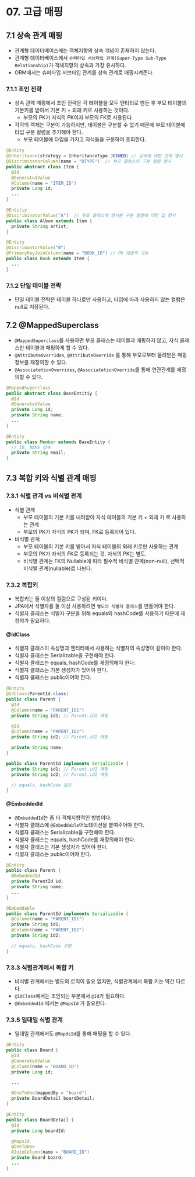 # 07. 고급 매핑

## 7.1 상속 관계 매핑

- 관계형 데이터베이스에는 객체지향의 상속 걔념이 존재하지 않는다.
- 관계형 데이터베이스에서 `슈퍼타입 서브타입 관계(Super-Type Sub-Type Relationship)`가 객체지향의 상속과 가장 유사하다.
- ORM에서는 슈퍼타입 서브타입 관계를 상속 관계로 매핑시켜준다.

### 7.1.1 조인 전략

- 상속 관계 매핑에서 조인 전략은 각 테이블을 모두 엔티티로 만든 후 부모 테이블의 기본키를 받아서 기본 키 + 외래 키로 사용하는 것이다.
  - 부모의 PK가 자식의 PK이자 부모의 FK로 사용된다.
- 각각의 객체는 구분이 가능하지만, 테이블은 구분할 수 없기 때문에 부모 테이블에 타입 구분 컬럼을 추가해야 한다.
  - 부모 테이블에 타입을 가지고 자식들을 구분하여 조회한다.

```java
@Entity
@Inheritance(strategy = InheritanceType.JOINED) // 상속에 대한 전략 명시
@DiscriminatorColumn(name = "DTYPE")  // 부모 클래스의 구분 컬럼 명시
public abstract class Item {
  @Id
  @GeneratedValue
  @Column(name = "ITEM_ID")
  private Long id;
  ...
}

@Entitiy
@DiscriminatorValue("A")  // 부모 클래스에 명시된 구분 컬럼에 대한 값 명시
public class Album extends Item {
  private String artist;
}

@Entity
@discrimantorValue("B")
@PrimaryKeyJoinColumn(name = "BOOK_ID") // PK 재정의 가능
public class Book extends Item {
  ...
}
```

### 7.1.2 단일 테이블 전략

- 단일 테이블 전략은 테이블 하나로만 사용하고, 타입에 따라 사용하지 않는 컬럼은 null로 저장된다.

## 7.2 @MappedSuperclass

- `@MappedSuperclass`를 사용하면 부모 클래스는 테이블과 매핑하지 않고, 자식 클래스만 테이블과 매핑하게 할 수 있다.
- `@AttributeOverrides`, `@AttributeOverride` 를 통해 부모로부터 물려받은 매핑 정보를 재정의할 수 있다.
- `@AssociatetionOverrides`, `@AssociatetionOverride`를 통해 연관관계를 재정의할 수 있다.

```java
@MappedSuperclass
public abstract class BaseEntitiy {
  @Id
  @GeneratedValue
  private Long id;
  private String name;
  ...
}

@Entity
public class Member extends BaseEntity {
  // ID, NAME 상속
  private String email;
}
```

## 7.3 복합 키와 식별 관계 매핑

### 7.3.1 식별 관계 vs 비식별 관계

- 식별 관계
  - 부모 테이블의 기본 키를 내려받아 자식 테이블의 기본 키 + 외래 키 로 사용하는 관계
  - 부모의 PK가 자식의 PK가 되며, FK로 등록되어 있다.
- 비식별 관계
  - 부모 테이블의 기본 키를 받아서 자식 테이블의 외래 키로만 사용하는 관계
  - 부모의 PK가 자식의 FK로 등록되는 것. 자식의 PK는 별도.
  - 비식별 관계는 FK의 Nullable에 따라 필수적 비식별 관계(non-null), 선택적 비식별 관계(nullable)로 나뉜다.

### 7.3.2 복합키

- 복합키는 둘 이상의 컬럼으로 구성된 키이다.
- JPA에서 식별자를 둘 이상 사용하려면 `별도의 식별자 클래스`를 만들어야 한다.
- 식별자 클래스는 식별자 구분을 위해 equals와 hashCode를 사용하기 때문에 재정의가 필요하다.

#### @IdClass

- 식별자 클래스이 속성명과 엔티티에서 사용하는 식별자의 속성명이 같아야 한다.
- 식별자 클래스는 Serializable을 구현해야 한다.
- 식별자 클래스는 equals, hashCode를 재정의해야 한다.
- 식별자 클래스는 기본 생성자가 있어야 한다.
- 식별자 클래스는 public이어야 한다.

```java
@Entity
@IdClass(ParentId.class)
public class Parent {
  @Id
  @Column(name = "PARENT_ID1")
  private String id1; // Parent.id1 매핑

  @Id
  @Column(name = "PARENT_ID2")
  private String id2; // Parent.id2 매핑

  private String name;
}

public class ParentId implements Serializable {
  private String id1; // Parent.id1 매핑
  private String id2; // Parent.id2 매핑

  // equals, hashCode 필요
}
```

#### @EmbeddedId

- `@EmbeddedId`는 좀 더 객체지향적인 방법이다.
- 식별자 클래스에 `@Embeddable`어노테이션을 붙여주어야 한다.
- 식별자 클래스는 Serializable을 구현해야 한다.
- 식별자 클래스는 equals, hashCode를 재정의해야 한다.
- 식별자 클래스는 기본 생성자가 있어야 한다.
- 식별자 클래스는 public이어야 한다.

```java
@Entity
public class Parent {
  @EmbeddedId
  private ParentId id;
  private String name;
  ...
}

@Embeddable
public class ParentId implements Serializable {
  @Column(name = "PARENT_ID1")
  private String id1;
  @Column(name = "PARENT_ID2")
  private String id2;

  // equals, hashCode 구현
}
```

### 7.3.3 식별관계에서 복합 키

- 비식별 관계에서는 별도의 로직이 필요 없지만, 식별관계에서 복합 키는 약간 다르다.
- `@IdClass`에서는 조인되는 부분에서 `@Id`가 필요하다.
- `@EmbeddedId` 에서는 `@MapsId` 가 필요한다.

### 7.3.5 일대일 식별 관계

- 일대일 관계에서도 `@MapdsId`를 통해 매핑을 할 수 있다.

```java
@Entity
public class Board {
  @Id
  @GeneratedValue
  @Column(name = "BOARD_ID")
  private Long id;

  ...

  @OneToOne(mappedBy = "board")
  private BoardDetail boardDetail;
}

@Entity
public class BoardDetail {
  @Id
  private Long boardId;

  @MapsId
  @OneToOne
  @JoinColumn(name = "BOARD_ID")
  private Board board;
  ...
}
```
